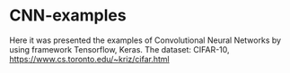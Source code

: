 # CNN-examples
Here it was presented the examples of Convolutional Neural Networks by using framework Tensorflow, Keras.
The dataset: CIFAR-10, https://www.cs.toronto.edu/~kriz/cifar.html
